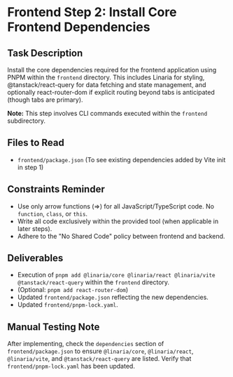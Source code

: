 # Frontend Step 2: Install Core Frontend Dependencies

## Task Description
Install the core dependencies required for the frontend application using PNPM within the `frontend` directory. This includes Linaria for styling, @tanstack/react-query for data fetching and state management, and optionally react-router-dom if explicit routing beyond tabs is anticipated (though tabs are primary).

**Note:** This step involves CLI commands executed within the `frontend` subdirectory.

## Files to Read
*   `frontend/package.json` (To see existing dependencies added by Vite init in step 1)
## Constraints Reminder
*   Use only arrow functions (=>) for all JavaScript/TypeScript code. No `function`, `class`, or `this`.
*   Write all code exclusively within the provided tool (when applicable in later steps).
*   Adhere to the "No Shared Code" policy between frontend and backend.

## Deliverables
*   Execution of `pnpm add @linaria/core @linaria/react @linaria/vite @tanstack/react-query` within the `frontend` directory.
*   (Optional: `pnpm add react-router-dom`)
*   Updated `frontend/package.json` reflecting the new dependencies.
*   Updated `frontend/pnpm-lock.yaml`.

## Manual Testing Note
After implementing, check the `dependencies` section of `frontend/package.json` to ensure `@linaria/core`, `@linaria/react`, `@linaria/vite`, and `@tanstack/react-query` are listed. Verify that `frontend/pnpm-lock.yaml` has been updated.